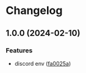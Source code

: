 # Changelog

## 1.0.0 (2024-02-10)


### Features

* discord env ([fa0025a](https://github.com/Eventiva/Eventiva/commit/fa0025a0d9f9863cf5efae0c9db60188047d8219))
